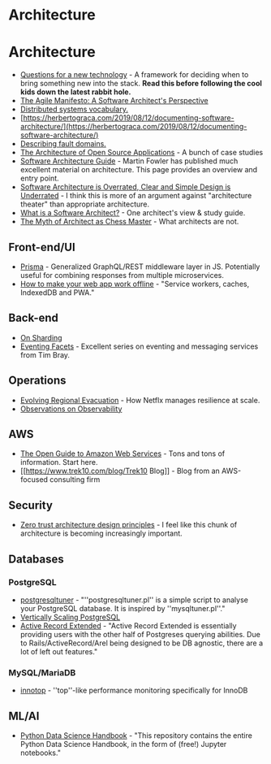 # Architecture

# Architecture

  * [Questions for a new technology](https://kellanem.com/notes/new-tech) - A framework for deciding when to bring something new into the stack. **Read this before following the cool kids down the latest rabbit hole.**
  * [The Agile Manifesto: A Software Architect's Perspective ](https://www.infoq.com/articles/architect-agile-manifesto/)
  * [Distributed systems vocabulary.](https://lethain.com/distributed-systems-vocabulary/)
  * [https://herbertograca.com/2019/08/12/documenting-software-architecture/](https://herbertograca.com/2019/08/12/documenting-software-architecture/)
  * [Describing fault domains.](https://lethain.com/fault-domains/)
  * [The Architecture of Open Source Applications](http://www.aosabook.org/en/index.html) - A bunch of case studies
  * [Software Architecture Guide](https://martinfowler.com/architecture/) - Martin Fowler has published much excellent material on architecture. This page provides an overview and entry point.
  * [Software Architecture is Overrated, Clear and Simple Design is Underrated](https://blog.pragmaticengineer.com/software-architecture-is-overrated/) - I think this is more of an argument against "architecture theater" than appropriate architecture.
  * [What is a Software Architect?](https://github.com/justinamiller/SoftwareArchitect) - One architect's view & study guide.
  * [The Myth of Architect as Chess Master](https://leadership-library.dev/The-Leadership-Library-for-Engineers-c3a6bf9482a74fffa5b8c0e85ea5014a) - What architects are not.

## Front-end/UI

  * [Prisma](https://www.prisma.io/) - Generalized GraphQL/REST middleware layer in JS. Potentially useful for combining responses from multiple microservices.
  * [How to make your web app work offline](https://adlrocha.substack.com/p/adlrocha-how-to-make-your-web-app) - "Service workers, caches, IndexedDB and PWA."

## Back-end

  * [On Sharding](https://www.tbray.org/ongoing/When/201x/2019/09/25/On-Sharding)
  * [Eventing Facets](https://www.tbray.org/ongoing/When/202x/2020/03/07/Eventing-Facets) - Excellent series on eventing and messaging services from Tim Bray.

## Operations

  * [Evolving Regional Evacuation](https://medium.com/netflix-techblog/evolving-regional-evacuation-69e6cc1d24c6) - How Netflx manages resilience at scale.
  * [Observations on Observability](https://blog.colinbreck.com/observations-on-observability/)

## AWS

  * [The Open Guide to Amazon Web Services](https://github.com/open-guides/og-aws) - Tons and tons of information. Start here.
  * [[https://www.trek10.com/blog/Trek10 Blog]] - Blog from an AWS-focused consulting firm

## Security

  * [Zero trust architecture design principles](https://github.com/ukncsc/zero-trust-architecture) - I feel like this chunk of architecture is becoming increasingly important.

## Databases

### PostgreSQL

  * [postgresqltuner](https://github.com/jfcoz/postgresqltuner) - "''postgresqltuner.pl'' is a simple script to analyse your PostgreSQL database. It is inspired by ''mysqltuner.pl''."
  * [Vertically Scaling PostgreSQL](https://pgdash.io/blog/scaling-postgres.html?p)
  * [Active Record Extended](https://github.com/georgekaraszi/ActiveRecordExtended) - "Active Record Extended is essentially providing users with the other half of Postgreses querying abilities. Due to Rails/ActiveRecord/Arel being designed to be DB agnostic, there are a lot of left out features."

### MySQL/MariaDB

  * [innotop](https://github.com/innotop/innotop) - ''top''-like performance monitoring specifically for InnoDB

## ML/AI

  * [Python Data Science Handbook](https://github.com/jakevdp/PythonDataScienceHandbook) - "This repository contains the entire Python Data Science Handbook, in the form of (free!) Jupyter notebooks."